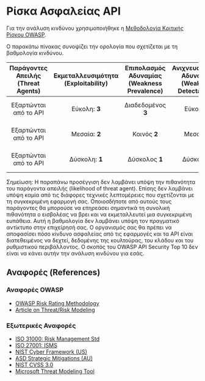 Ρίσκα Ασφαλείας API
==================

Για την ανάλυση κινδύνου χρησιμοποιήθηκε η [Μεθοδολογία Κριτικής Ρίσκου OWASP][1].

Ο παρακάτω πίνακας συνοψίζει την ορολογία που σχετίζεται με τη βαθμολογία κινδύνου.

| Παράγοντες Απειλής (Threat Agents) | Εκμεταλλευσιμότητα (Exploitability) | Επιπολασμός Αδυναμίας (Weakness Prevalence) | Ανιχνευσιμότητα Αδυναμίας (Weakness Detectability) | Τεχνικός Αντίκτυπος (Technical Impact) | Επιχειρησιακές Επιπτώσεις (Business Impacts) |
| :-: | :-: | :-: | :-: | :-: | :-: |
| Εξαρτώνται από το API | Εύκολη: **3** | Διαδεδομένος **3** | Εύκολη **3** | Σοβαρός **3** | Εξαρτώνται από την Επιχείρηση |
| Εξαρτώνται από το API | Μεσαία: **2** | Κοινός **2** | Μεσαία **2** | Μεσαίος **2** | Εξαρτώνται από την Επιχείρηση |
| Εξαρτώνται από το API | Δύσκολη: **1** | Δύσκολος **1** | Δύσκολη **1** | Μικρός **1** | Εξαρτώνται από την Επιχείρηση |

Σημείωση: Η παραπάνω προσέγγιση δεν λαμβάνει υπόψη την πιθανότητα του παράγοντα απειλής (likelihood of threat agent). Επίσης δεν λαμβάνει υπόψη καμία από τις διάφορες τεχνικές λεπτομέρειες που σχετίζονται με τη συγκεκριμένη εφαρμογή σας. Οποιοσδήποτε από αυτούς τους παράγοντες θα μπορούσε να επηρεάσει σημαντικά τη συνολική πιθανότητα ο εισβολέας να βρει και να εκμεταλλευτεί μια συγκεκριμένη ευπάθεια. Αυτή η βαθμολογία δεν λαμβάνει υπόψη τον πραγματικό αντίκτυπο στην επιχείρησή σας. Ο οργανισμός σας θα πρέπει να αποφασίσει πόσο κίνδυνο ασφαλείας από τις εφαρμογές και τα API είναι διατεθειμένος να δεχτεί, δεδομένης της κουλτούρας, του κλάδου και του ρυθμιστικού περιβάλλοντος. Ο σκοπός του OWASP API Security Top 10 δεν είναι να κάνει αυτήν την ανάλυση κινδύνου για εσάς.

## Αναφορές (References)

### Αναφορές OWASP

* [OWASP Risk Rating Methodology][1]
* [Article on Threat/Risk Modeling][2]

### Εξωτερικές Αναφορές

* [ISO 31000: Risk Management Std][3]
* [ISO 27001: ISMS][4]
* [NIST Cyber Framework (US)][5]
* [ASD Strategic Mitigations (AU)][6]
* [NIST CVSS 3.0][7]
* [Microsoft Threat Modeling Tool][8]

[1]: https://www.owasp.org/index.php/OWASP_Risk_Rating_Methodology
[2]: https://www.owasp.org/index.php/Threat_Risk_Modeling
[3]: https://www.iso.org/iso-31000-risk-management.html
[4]: https://www.iso.org/isoiec-27001-information-security.html
[5]: https://www.nist.gov/cyberframework
[6]: https://www.asd.gov.au/infosec/mitigationstrategies.htm
[7]: https://nvd.nist.gov/vuln-metrics/cvss/v3-calculator
[8]: https://www.microsoft.com/en-us/download/details.aspx?id=49168
